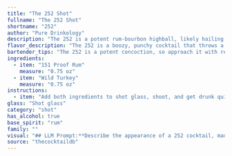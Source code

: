 ```yaml
---
title: "The 252 Shot"
fullname: "The 252 Shot"
shortname: "252"
author: "Pure Drinkology"
description: "The 252 is a potent rum-bourbon highball, likely hailing from the American South in the mid-20th century. It's a straightforward, high-proof concoction reflecting the era's fondness for strong, unfussy drinks. "
flavor_description: "The 252 is a boozy, punchy cocktail that throws a fiery punch of 151 proof rum and Wild Turkey bourbon. Expect a strong, sweet, and smoky flavor profile with hints of vanilla and caramel from the bourbon. The high proof rum provides a burn and the wild turkey adds a touch of spice. This is not for the faint of heart, but for those who appreciate a potent and intense cocktail experience. "
bartender_tips: "The 252 is a potent concoction, so approach it with respect. * **Chill everything:**  Ice-cold ingredients are key for a refreshing drink. * **Use a good quality 151 Proof Rum:** This is the star of the show.* **Measure accurately:**  The high alcohol content makes precise measurements essential. * **Shake vigorously:**  A strong shake creates a well-balanced and chilled cocktail. * **Garnish simply:** A lime wedge or cherry adds a touch of elegance. "
ingredients:
  - item: "151 Proof Rum"
    measure: "0.75 oz"
  - item: "Wild Turkey"
    measure: "0.75 oz"
instructions:
  - item: "Add both ingredients to shot glass, shoot, and get drunk quick."
glass: "Shot glass"
category: "shot"
has_alcohol: true
base_spirit: "rum"
family: ""
visual: "## LLM Prompt:**Describe the appearance of a 252 cocktail, made with 151 Proof Rum and Wild Turkey, in vivid detail. Focus on the following aspects:*** **Color:**  What is the overall color of the drink? Is it clear, opaque, or somewhere in between? Does it have any interesting shades or hues?* **Texture:** Is the drink smooth or viscous? Does it have any bubbles or foam?* **Glassware:** What type of glassware is the drink typically served in? How does the glass shape impact the appearance of the drink?* **Garnish:** Are there any garnishes used in the cocktail? If so, describe them in detail and explain how they contribute to the overall look.* **Overall Impression:** What is the overall impression of the drink's appearance? Is it elegant, rustic, or something else entirely? **Example:**The 252 is a fiery concoction that boasts a deep amber hue, reminiscent of polished mahogany.  Its viscous texture, slightly oily to the touch, leaves a subtle sheen on the glass. Served in a classic rocks glass, the drink's color is further enhanced by the ice cubes that clink against the glass, creating a mesmerizing dance of light and shadow.  A single orange peel, curled into a delicate spiral, rests on the rim, its vibrant orange contrasting with the dark amber of the drink and adding a touch of sophistication.  Overall, the 252 is a visually striking cocktail, its rustic beauty hiding the potent power within. "
source: "thecocktaildb"
---
```


